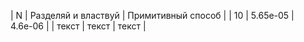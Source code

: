 | N | Разделяй и властвуй | Примитивный способ |
| 10 | 5.65е-05 | 4.6е-06 |
| текст | текст | текст |
